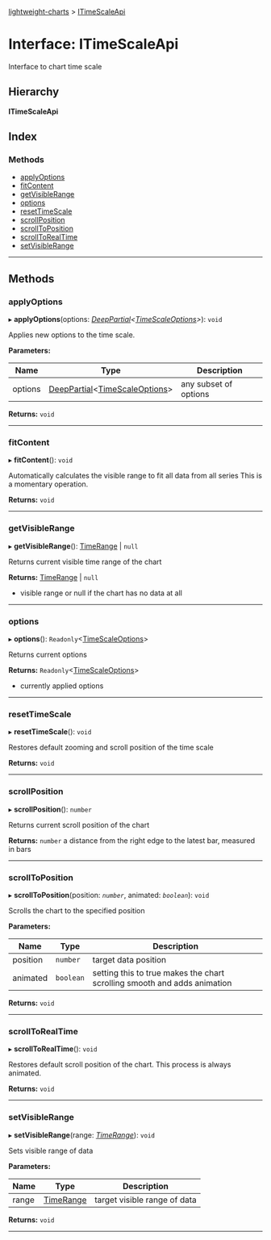 [lightweight-charts](../README.md) > [ITimeScaleApi](../interfaces/itimescaleapi.md)

# Interface: ITimeScaleApi

Interface to chart time scale

## Hierarchy

**ITimeScaleApi**

## Index

### Methods

* [applyOptions](itimescaleapi.md#applyoptions)
* [fitContent](itimescaleapi.md#fitcontent)
* [getVisibleRange](itimescaleapi.md#getvisiblerange)
* [options](itimescaleapi.md#options)
* [resetTimeScale](itimescaleapi.md#resettimescale)
* [scrollPosition](itimescaleapi.md#scrollposition)
* [scrollToPosition](itimescaleapi.md#scrolltoposition)
* [scrollToRealTime](itimescaleapi.md#scrolltorealtime)
* [setVisibleRange](itimescaleapi.md#setvisiblerange)

---

## Methods

<a id="applyoptions"></a>

###  applyOptions

▸ **applyOptions**(options: *[DeepPartial](../#deeppartial)<[TimeScaleOptions](timescaleoptions.md)>*): `void`

Applies new options to the time scale.

**Parameters:**

| Name | Type | Description |
| ------ | ------ | ------ |
| options | [DeepPartial](../#deeppartial)<[TimeScaleOptions](timescaleoptions.md)> |  any subset of options |

**Returns:** `void`

___
<a id="fitcontent"></a>

###  fitContent

▸ **fitContent**(): `void`

Automatically calculates the visible range to fit all data from all series This is a momentary operation.

**Returns:** `void`

___
<a id="getvisiblerange"></a>

###  getVisibleRange

▸ **getVisibleRange**(): [TimeRange](timerange.md) \| `null`

Returns current visible time range of the chart

**Returns:** [TimeRange](timerange.md) \| `null`
*   visible range or null if the chart has no data at all

___
<a id="options"></a>

###  options

▸ **options**(): `Readonly`<[TimeScaleOptions](timescaleoptions.md)>

Returns current options

**Returns:** `Readonly`<[TimeScaleOptions](timescaleoptions.md)>
*   currently applied options

___
<a id="resettimescale"></a>

###  resetTimeScale

▸ **resetTimeScale**(): `void`

Restores default zooming and scroll position of the time scale

**Returns:** `void`

___
<a id="scrollposition"></a>

###  scrollPosition

▸ **scrollPosition**(): `number`

Returns current scroll position of the chart

**Returns:** `number`
a distance from the right edge to the latest bar, measured in bars

___
<a id="scrolltoposition"></a>

###  scrollToPosition

▸ **scrollToPosition**(position: *`number`*, animated: *`boolean`*): `void`

Scrolls the chart to the specified position

**Parameters:**

| Name | Type | Description |
| ------ | ------ | ------ |
| position | `number` |  target data position |
| animated | `boolean` |  setting this to true makes the chart scrolling smooth and adds animation |

**Returns:** `void`

___
<a id="scrolltorealtime"></a>

###  scrollToRealTime

▸ **scrollToRealTime**(): `void`

Restores default scroll position of the chart. This process is always animated.

**Returns:** `void`

___
<a id="setvisiblerange"></a>

###  setVisibleRange

▸ **setVisibleRange**(range: *[TimeRange](timerange.md)*): `void`

Sets visible range of data

**Parameters:**

| Name | Type | Description |
| ------ | ------ | ------ |
| range | [TimeRange](timerange.md) |  target visible range of data |

**Returns:** `void`

___

